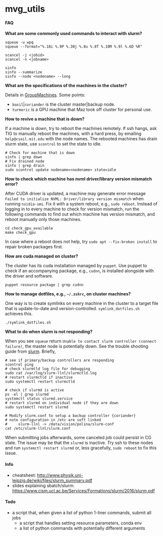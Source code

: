 # mvg_utils


#### FAQ

**What are some commonly used commands to interact with slurm?**

```
squeue -u wpq
squeue --format="%.18i %.9P %.30j %.8u %.8T %.10M %.9l %.6D %R"

scancel -j <jobid>
scancel -n <jobname>

sinfo
sinfo --summarize
sinfo --node <nodename> --long
```

**What are the specifications of the machines in the cluster?**

Details in [GroupMachines](https://projects.csail.mit.edu/cgi-bin/wiki/view/Gollandgrp/GroupMachines). Some points: 
- `basil`|`coriander` is the cluster master|backup node.
- `turmeric` is a GPU machine that Maz took off cluster for personal use.

**How to revive a machine that is down?**

If a machine is down, try to reboot the machines remotely. If ssh hangs, ask TIG to manually reboot the machines, with a hard press, by emailing `help@csail.mit.edu` with the node names. The rebooted machines has drain slurm state, use `scontrol` to set the state to idle.

```
# Check for machine that is down
sinfo | grep down
# Fix drained node
sinfo | grep drain
sudo scontrol update nodename=<nodename> state=idle
```

**How to check which machine has nvml driver/library version mismatch error?**

After CUDA driver is updated, a machine may generate error message `Failed to initialize NVML: Driver/library version mismatch` when running `nvidia-smi`. Fix it with a system reboot, e.g., `sudo reboot`. Instead of logging in to every machine to check for version mismatch, run the following commands to find out which machine has version mismatch, and reboot manually only those machines.

```
cd check_gpu_available
make check_gpu
```

In case where a reboot does not help, try `sudo apt --fix-broken install` to repair broken packages first.


**How are cuda managed on cluster?**

The cluster has its cuda installation managed by `puppet`. Use puppet to check if an accompanying package, e.g., `cudnn`, is installed alongside with the driver and software. 

```
puppet resource package | grep cudnn
```

**How to manage dotfiles, e.g., `~/.zshrc`, on cluster machines?**

One way is to create symlinks on every machine in the cluster to a target file that is update-to-date and version-controlled. `symlink_dotfiles.sh` achieves this. 

```
./symlink_dotfiles.sh
```


**What to do when slurm is not responding?**

When you see `squeue` return `Unable to contact slurm controller (connect failure)`, the master node is potentially down. See the trouble shooting guide from [slurm](https://slurm.schedmd.com/troubleshoot.html). Briefly,

```
# see if primary/backup controllers are responding
scontrol ping
# check slurmtld log file for debugging
sudo cat /var/log/slurm-llnl/slurmctld.log
# restart slurmctld if inactive
sudo systemctl restart slurmctld

# check if slurmd is active
ps -el | grep slurmd
systemctl status slurmd.service
# restart slurmd on individual node if they are down 
sudo systemctl restart slurmd

# Modify slurm.conf to setup a backup controller {coriander}
# note configuration in /etc are soft linked 
#     slurm-llnl -> /data/vision/polina/slurm-conf
cat /etc/slurm-llnl/slurm.conf
```

When submitting jobs afterwards, some canceled job could persist in CG state. The issue may be that the `slurmd` is inactive. Try ssh to these nodes and run `systemctl restart slurmd` or, less gracefully, `sudo reboot` to fix this issue.


#### Info 

- cheatsheet: http://www.physik.uni-leipzig.de/wiki/files/slurm_summary.pdf
- slides explaining sbatch/slurm: https://www.cism.ucl.ac.be/Services/Formations/slurm/2016/slurm.pdf


#### Todo 


- a script that, when given a list of python 1-liner commands, submit all jobs 
    - a script that handles setting resource parameters, conda env
    - a list of python commands with potentially different arguments

